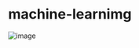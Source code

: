 # machine-learnimg

![image](https://user-images.githubusercontent.com/88045527/191911005-caa01919-4dc9-4119-b80f-7e8cd87acc8e.png)

